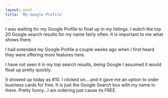 ```yaml
---
layout: post
title: 'My Google Profile'
---
```

I was waiting for my Google Profile to float up in my listings.  I watch the top 20 Google search results for my name fairly often. It is important to me what shows there.

I had extended my Google Profile a couple weeks ago when I first heard they were offering more features here.

I have not seen it in my top search results, being Google I assumed it would float up pretty quickly.

It showed up today as #10.  I clicked on....and it gave me an option to order business cards for free.  It is just the Google Search box with my name in there.  Pretty funny...I am ordering just cause its FREE.